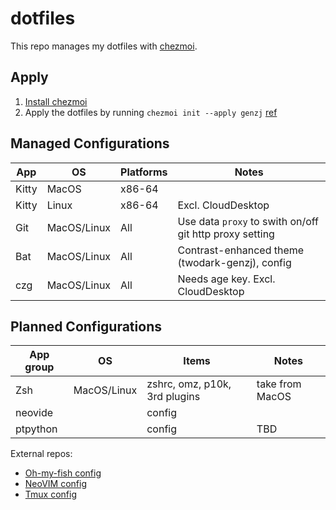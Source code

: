 # dotfiles

This repo manages my dotfiles with [chezmoi](https://www.chezmoi.io/).

## Apply

1. [Install chezmoi](https://www.chezmoi.io/install/)
1. Apply the dotfiles by running `chezmoi init --apply genzj` [ref](https://www.chezmoi.io/reference/commands/init/)

## Managed Configurations

| App           | OS             | Platforms      | Notes          |
|-------------- | -------------- | -------------- | -------------- |
| Kitty         | MacOS          | x86-64         |                |
| Kitty         | Linux          | x86-64         | Excl. CloudDesktop |
| Git           | MacOS/Linux    | All            | Use data `proxy` to swith on/off git http proxy setting |
| Bat           | MacOS/Linux    | All            | Contrast-enhanced theme (twodark-genzj), config |
| czg           | MacOS/Linux    | All            | Needs age key. Excl. CloudDesktop |


## Planned Configurations

| App group     | OS             | Items                    | Notes          |
|-------------- | -------------- | ------------------------ | -------------- |
| Zsh           | MacOS/Linux    | zshrc, omz, p10k, 3rd plugins | take from MacOS |
| neovide       |                | config                   |                |
| ptpython      |                | config                   | TBD            |

External repos:

* [Oh-my-fish config](https://github.com/genzj/my-omf-config)
* [NeoVIM config](https://github.com/genzj/mynvim)
* [Tmux config](https://github.com/genzj/tmux-myconf)
